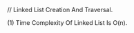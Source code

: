 // Linked List Creation And Traversal.

(1) Time Complexity Of Linked List Is O(n). 




























